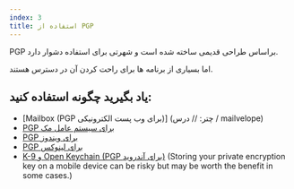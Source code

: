 ```yaml
---
index: 3
title: استفاده از PGP
---
```

PGP براساس طراحی قدیمی ساخته شده است و شهرتی برای استفاده دشوار دارد.

اما بسیاری از برنامه ها برای راحت کردن آن در دسترس هستند.

## یاد بگیرید چگونه استفاده کنید:

*   [Mailbox (PGP برای وب پست الکترونیکی)] (چتر: // درس / mailvelope)
*   [PGP برای سیستم عامل مک](umbrella://tools/pgp/s_pgp-for-mac-os-x.md)
*   [PGP برای ویندوز](umbrella://tools/pgp/s_pgp-for-windows.md)
*   [PGP برای لینوکس](umbrella://tools/pgp/s_pgp-for-linux.md)
*   [K-9 و Open Keychain (PGP برای آندروید)](umbrella://tools/encryption/s_k9-apg.md) (Storing your private encryption key on a mobile device can be risky but may be worth the benefit in some cases.)